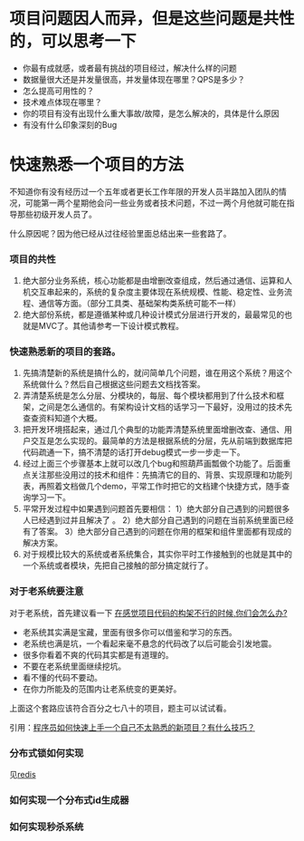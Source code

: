 # 项目问题因人而异，但是这些问题是共性的，可以思考一下

* 你最有成就感，或者最有挑战的项目经过，解决什么样的问题
* 数据量很大还是并发量很高，并发量体现在哪里？QPS是多少？
* 怎么提高可用性的？
* 技术难点体现在哪里？
* 你的项目有没有出现什么重大事故/故障，是怎么解决的，具体是什么原因
* 有没有什么印象深刻的Bug


# 快速熟悉一个项目的方法

不知道你有没有经历过一个五年或者更长工作年限的开发人员半路加入团队的情况，可能第一两个星期他会问一些业务或者技术问题，不过一两个月他就可能在指导那些初级开发人员了。

什么原因呢？因为他已经从过往经验里面总结出来一些套路了。

### 项目的共性

1. 绝大部分业务系统，核心功能都是由增删改查组成，然后通过通信、运算和人机交互串起来的，系统的复杂度主要体现在系统规模、性能、稳定性、业务流程、通信等方面。（部分工具类、基础架构类系统可能不一样）
2. 绝大部份系统，都是遵循某种或几种设计模式分层进行开发的，最最常见的也就是MVC了。其他请参考一下设计模式教程。

### 快速熟悉新的项目的套路。

1. 先搞清楚新的系统是搞什么的，就问简单几个问题，谁在用这个系统？用这个系统做什么？然后自己根据这些问题去文档找答案。
2. 弄清楚系统是怎么分层、分模块的，每层、每个模块都用到了什么技术和框架，之间是怎么通信的。有架构设计文档的话学习一下最好，没用过的技术先查查资料知道个大概。
3. 把开发环境搭起来，通过几个典型的功能弄清楚系统里面增删改查、通信、用户交互是怎么实现的。最简单的方法是根据系统的分层，先从前端到数据库把代码疏通一下，搞不清楚的话打开debug模式一步一步走一下。
4. 经过上面三个步骤基本上就可以改几个bug和照葫芦画瓢做个功能了。后面重点关注那些没用过的技术和组件：先搞清它的目的、背景、实现原理和功能列表，再照着文档做几个demo，平常工作时把它的文档建个快捷方式，随手查询学习一下。
5. 平常开发过程中如果遇到问题首先要相信： 
  1）绝大部分自己遇到的问题很多人已经遇到过并且解决了 。 
  2）绝大部分自己遇到的问题在当前系统里面已经有了答案。 
  3）绝大部分自己遇到的问题在你用的框架和组件里面都有现成的解决方案。
6. 对于规模比较大的系统或者系统集合，其实你平时工作接触到的也就是其中的一个系统或者模块，先把自己接触的部分搞定就行了。

### 对于老系统要注意

对于老系统，首先建议看一下 [在感觉项目代码的构架不行的时候,你们会怎么办?](https://www.zhihu.com/question/47283785/answer/105534222)

- 老系统其实满是宝藏，里面有很多你可以借鉴和学习的东西。
- 老系统也满是坑，一个看起来毫不悬念的代码改了以后可能会引发地震。
- 很多你看着不爽的代码其实都是有道理的。
- 不要在老系统里面继续挖坑。
- 看不懂的代码不要动。
- 在你力所能及的范围内让老系统变的更美好。

上面这个套路应该符合百分之七八十的项目，题主可以试试看。

引用：[程序员如何快速上手一个自己不太熟悉的新项目？有什么技巧？](https://www.zhihu.com/question/38865497)

### 分布式锁如何实现

见[redis](interview/redis.md)

### 如何实现一个分布式id生成器

### 如何实现秒杀系统
